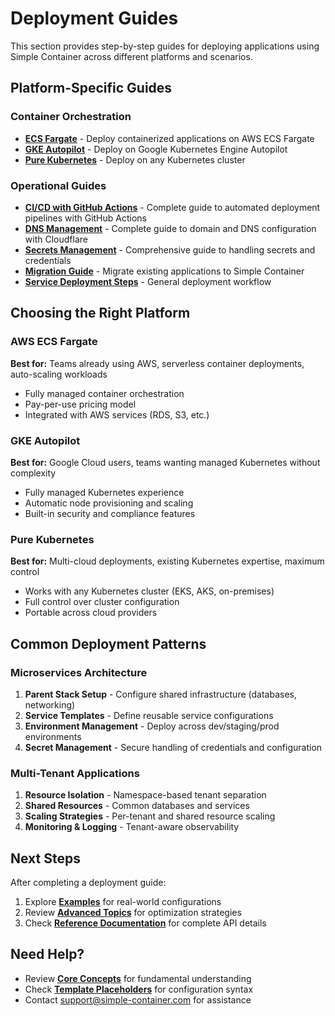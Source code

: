 # Deployment Guides

This section provides step-by-step guides for deploying applications using Simple Container across different platforms and scenarios.

## Platform-Specific Guides

### Container Orchestration

- **[ECS Fargate](parent-ecs-fargate.md)** - Deploy containerized applications on AWS ECS Fargate
- **[GKE Autopilot](parent-gcp-gke-autopilot.md)** - Deploy on Google Kubernetes Engine Autopilot
- **[Pure Kubernetes](parent-pure-kubernetes.md)** - Deploy on any Kubernetes cluster

### Operational Guides

- **[CI/CD with GitHub Actions](cicd-github-actions.md)** - Complete guide to automated deployment pipelines with GitHub Actions
- **[DNS Management](dns-management.md)** - Complete guide to domain and DNS configuration with Cloudflare
- **[Secrets Management](secrets-management.md)** - Comprehensive guide to handling secrets and credentials
- **[Migration Guide](migration.md)** - Migrate existing applications to Simple Container
- **[Service Deployment Steps](service-steps-to-deploy.md)** - General deployment workflow

## Choosing the Right Platform

### AWS ECS Fargate
**Best for:** Teams already using AWS, serverless container deployments, auto-scaling workloads

- Fully managed container orchestration
- Pay-per-use pricing model
- Integrated with AWS services (RDS, S3, etc.)

### GKE Autopilot
**Best for:** Google Cloud users, teams wanting managed Kubernetes without complexity

- Fully managed Kubernetes experience
- Automatic node provisioning and scaling
- Built-in security and compliance features

### Pure Kubernetes
**Best for:** Multi-cloud deployments, existing Kubernetes expertise, maximum control

- Works with any Kubernetes cluster (EKS, AKS, on-premises)
- Full control over cluster configuration
- Portable across cloud providers

## Common Deployment Patterns

### Microservices Architecture

1. **Parent Stack Setup** - Configure shared infrastructure (databases, networking)
2. **Service Templates** - Define reusable service configurations
3. **Environment Management** - Deploy across dev/staging/prod environments
4. **Secret Management** - Secure handling of credentials and configuration

### Multi-Tenant Applications

1. **Resource Isolation** - Namespace-based tenant separation
2. **Shared Resources** - Common databases and services
3. **Scaling Strategies** - Per-tenant and shared resource scaling
4. **Monitoring & Logging** - Tenant-aware observability

## Next Steps

After completing a deployment guide:

1. Explore **[Examples](../examples/README.md)** for real-world configurations
2. Review **[Advanced Topics](../advanced/scaling-advantages.md)** for optimization strategies
3. Check **[Reference Documentation](../reference/supported-resources.md)** for complete API details

## Need Help?

- Review **[Core Concepts](../concepts/main-concepts.md)** for fundamental understanding
- Check **[Template Placeholders](../concepts/template-placeholders.md)** for configuration syntax
- Contact [support@simple-container.com](mailto:support@simple-container.com) for assistance
